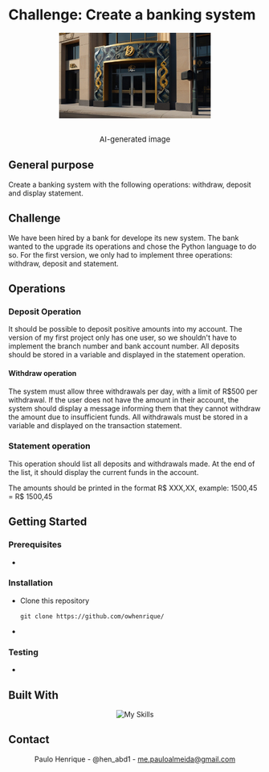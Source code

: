 # Challenge: Create a banking system

<img style="max-width:60%; display:block; margin-right: auto; margin-left:auto" src="assets/bank.jpg"/>
<br/>
<p align="center" style="text-align:center; font-size:15px">AI-generated image</p>

## General purpose

Create a banking system with the following operations: withdraw, deposit and display statement.

## Challenge

We have been hired by a bank for develope its new system. The bank wanted to the upgrade its operations and chose the Python language to do so. For the first version, we only had to implement three operations: withdraw, deposit and statement.

## Operations

### Deposit Operation

It should be possible to deposit positive amounts into my account. The version of my first project only has one user, so we shouldn't have to implement the branch number and bank account number. All deposits should be stored in a variable and displayed in the statement operation.

#### Withdraw operation

The system must allow three withdrawals per day, with a limit of R$500 per withdrawal. If the user does not have the amount in their account, the system should display a message informing them that they cannot withdraw the amount due to insufficient funds. All withdrawals must be stored in a variable and displayed on the transaction statement.

### Statement operation

This operation should list all deposits and withdrawals made. At the end of the list, it should display the current funds in the account. 

The amounts should be printed in the format R$ XXX,XX, example: 1500,45 = R$ 1500,45

## Getting Started

### Prerequisites
- 
### Installation
- Clone this repository
    ```
    git clone https://github.com/owhenrique/
    ```
- 

### Testing
- 

## Built With
<div align="center">

![My Skills](https://skillicons.dev/icons?i=python)

 </div>

## Contact
<div align="center">

Paulo Henrique - @hen_abd1 - me.pauloalmeida@gmail.com

</div>